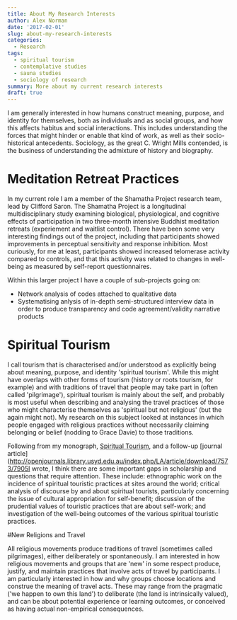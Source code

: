 ```yaml
---
title: About My Research Interests
author: Alex Norman
date: '2017-02-01'
slug: about-my-research-interests
categories:
  - Research
tags:
  - spiritual tourism
  - contemplative studies
  - sauna studies
  - sociology of research
summary: More about my current research interests
draft: true
---
```


I am generally interested in how humans construct meaning, purpose, and identity for themselves, both as individuals and as social groups, and how this affects habitus and social interactions. This includes understanding the forces that might hinder or enable that kind of work, as well as their socio-historical antecedents. Sociology, as the great C. Wright Mills contended, is the business of understanding the admixture of history and biography.


# Meditation Retreat Practices

In my current role I am a member of the Shamatha Project research team, lead by Clifford Saron. The Shamatha Project is a longitudinal multidisciplinary study examining biological, physiological, and cognitive effects of participation in two three-month intensive Buddhist meditation retreats (experiement and waitlist control). There have been some very interesting findings out of the project, including that participants showed improvements in perceptual sensitivity and response inhibition. Most curiously, for me at least, participants showed increased telomerase activity compared to controls, and that this activity was related to changes in well-being as measured by self-report questionnaires.

Within this larger project I have a couple of sub-projects going on:
* Network analysis of codes attached to qualitative data</li>
* Systematising anlysis of in-depth semi-structured interview data in order to produce transparency and code agreement/validity narrative products

# Spiritual Tourism

I call tourism that is characterised and/or understood as explicitly being about meaning, purpose, and identity 'spiritual tourism'. While this might have overlaps with other forms of tourism (history or roots tourism, for example) and with traditions of travel that people may take part in (often called 'pilgrimage'), spiritual tourism is mainly about the self, and probably is most useful when describing and analysing the travel practices of those who might characterise themselves as 'spiritual but not religious' (but the again might not). My research on this subject looked at instances in which people engaged with religious practices without necessarily claiming belonging or belief (nodding to Grace Davie) to those traditions.

Following from my monograph, [Spiritual Tourism](http://www.bloomsbury.com/us/spiritual-tourism-9781472514615/), and a follow-up [journal article](http://openjournals.library.usyd.edu.au/index.php/LA/article/download/7573/7905I wrote, I think there are some important gaps in scholarship and questions that require attention. These include: ethnographic work on the incidence of spiritual touristic practices at sites around the world; critical analysis of discourse by and about spiritual tourists, particularly concerning the issue of cultural appropriation for self-benefit; discussion of the prudential values of touristic practices that are about self-work; and investigation of the well-being outcomes of the various spiritual touristic practices.

#New Religions and Travel

All religious movements produce traditions of travel (sometimes called pilgrimages), either deliberately or spontaneously. I am interested in how religious movements and groups that are 'new' in some respect produce, justify, and maintain practices that involve acts of travel by participants. I am particularly interested in how and why groups choose locations and construe the meaning of travel acts. These may range from the pragmatic ('we happen to own this land') to deliberate (the land is intrinsically valued), and can be about potential experience or learning outcomes, or conceived as having actual non-empirical consequences.